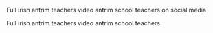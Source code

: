 Full irish antrim teachers video antrim school teachers on social media

Full irish antrim teachers video antrim school teachers
